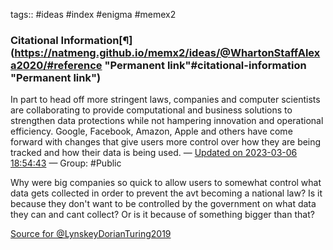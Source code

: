 tags:: #ideas #index #enigma #memex2
### Citational Information[¶](https://natmeng.github.io/memx2/ideas/@WhartonStaffAlexa2020/#reference "Permanent link"#citational-information "Permanent link")


In part to head off more stringent laws, companies and computer scientists are collaborating to provide computational and business solutions to strengthen data protections while not hampering innovation and operational efficiency. Google, Facebook, Amazon, Apple and others have come forward with changes that give users more control over how they are being tracked and how their data is being used. — [Updated on 2023-03-06 18:54:43](https://hyp.is/RCBsDrx6Ee2_FCNJgdvXvQ/knowledge.wharton.upenn.edu/article/data-shared-sold-whats-done/) — Group: #Public 

Why were big companies so quick to allow users to somewhat control what data gets collected in order to prevent the avt becoming a national law? Is it because they don't want to be controlled by the government on what data they can and cant collect? Or is it because of something bigger than that?


[Source for @LynskeyDorianTuring2019](https://natmeng.github.io/memx2/sources/@LynskeyDorianTuring2019/)
